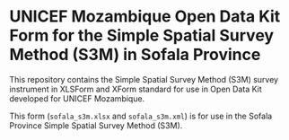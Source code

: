 
<!-- README.md is generated from README.Rmd. Please edit that file -->

# UNICEF Mozambique Open Data Kit Form for the Simple Spatial Survey Method (S3M) in Sofala Province

<!-- badges: start -->
<!-- badges: end -->

This repository contains the Simple Spatial Survey Method (S3M) survey
instrument in XLSForm and XForm standard for use in Open Data Kit
developed for UNICEF Mozambique.

This form (`sofala_s3m.xlsx` and `sofala_s3m.xml`) is for use in the
Sofala Province Simple Spatial Survey Method (S3M).

